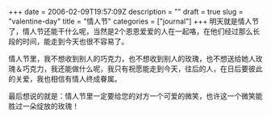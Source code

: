 +++
date = 2006-02-09T19:57:09Z
description = ""
draft = true
slug = "valentine-day"
title = "情人节"
categories = ["journal"]
+++
明天就是情人节了，情人节还能干什么呢，当然是2个恩恩爱爱的人在一起咯，在他们经过那么长段的时间，能走到今天也很不容易了。

情人节里，我不想收到别人的巧克力，也不想收到别人的玫瑰，也不想送给她人玫瑰＆巧克力，我还能做什么呢，我只有祝愿能走到今天，往后的人，在日后要彼此的关爱，我也相信有情人终成眷属。

最后想说的就是：情人节里一定要给您的对方一个可爱的微笑，也许这一个微笑能胜过一朵绽放的玫瑰！